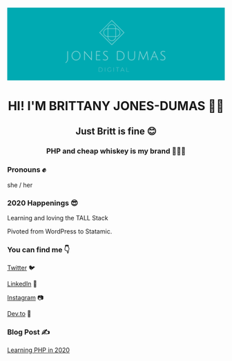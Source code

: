 ![Jones-Dumas Digital Logo](img/Name-Logo-Twitter-Header.png)

<h1 align="center">HI! I'M BRITTANY JONES-DUMAS 👋🤓</h1>


<h2 align="center">Just Britt is fine 😊</h2>


<h3 align="center">PHP and cheap whiskey is my brand 💅🏾🥃</h3>


### Pronouns ✊
she / her 

### 2020 Happenings 😎
Learning and loving the TALL Stack 

Pivoted from WordPress to Statamic. 

### You can find me 👇
[Twitter](https://twitter.com/justbritt_jd) 🐦


[LinkedIn](https://www.linkedin.com/in/brittany-jones-dumas-731683107/) 💼


[Instagram](https://www.instagram.com/justbritt_jd/) 📷

[Dev.to](https://dev.to/justbritt_jd) 📝

### Blog Post ✍️
[Learning PHP in 2020](https://dev.to/justbritt_jd)
